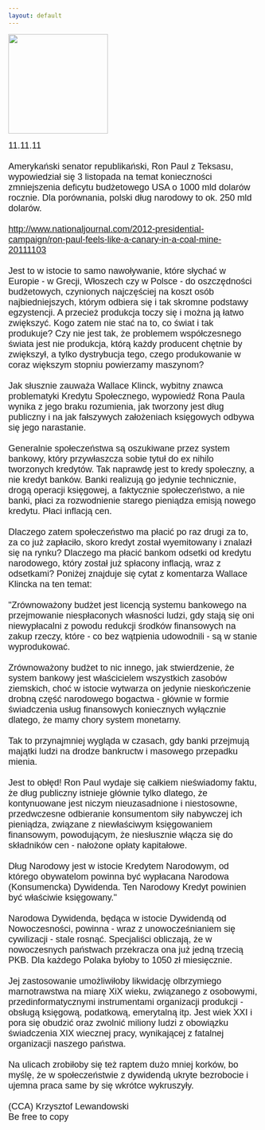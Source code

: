 ```yaml
---
layout: default
---
```

<img src="{{site.baseurl}}\articles\pictures\465.ron-paul3.jpg" width="200"><!--91--><p style="margin: 0px 0px 18px; font-size: 18px; font-family: Helvetica;">
11.11.11<br><br>Amerykański senator republikański, Ron Paul z Teksasu, wypowiedział się 3 listopada na temat konieczności zmniejszenia deficytu budżetowego USA o 1000 mld dolarów rocznie. Dla porównania, polski dług narodowy to ok. 250 mld dolarów.<br><br><a target="" title="Wywiad z Ronem Paulem" href="http://www.nationaljournal.com/2012-presidential-campaign/ron-paul-feels-like-a-canary-in-a-coal-mine-20111103%20">http://www.nationaljournal.com/2012-presidential-campaign/ron-paul-feels-like-a-canary-in-a-coal-mine-20111103<br></a><br>Jest to w istocie to samo nawoływanie, które słychać w Europie - w Grecji, Włoszech czy w Polsce - do oszczędności budżetowych, czynionych najczęściej na koszt osób najbiedniejszych, którym odbiera się i tak skromne podstawy egzystencji. A przecież produkcja toczy się i można ją łatwo zwiększyć. Kogo zatem nie stać na to, co świat i tak produkuje? Czy nie jest tak, że problemem współczesnego świata jest nie produkcja, którą każdy producent chętnie by zwiększył, a tylko dystrybucja tego, czego produkowanie w coraz większym stopniu powierzamy maszynom?<br><br>Jak słusznie zauważa Wallace Klinck, wybitny znawca problematyki Kredytu Społecznego, wypowiedź Rona Paula wynika z jego braku rozumienia, jak tworzony jest dług publiczny i na jak fałszywych założeniach księgowych odbywa się jego narastanie. <br><br>Generalnie społeczeństwa są oszukiwane przez system bankowy, który przywłaszcza sobie tytuł do ex nihilo tworzonych kredytów. Tak naprawdę jest to kredy społeczny, a nie kredyt banków. Banki realizują go jedynie technicznie, drogą operacji księgowej, a faktycznie społeczeństwo, a nie banki, płaci za rozwodnienie starego pieniądza emisją nowego kredytu. Płaci inflacją cen.<br><br>Dlaczego zatem społeczeństwo ma płacić po raz drugi za to, za co już zapłaciło, skoro kredyt został wyemitowany i znalazł się na rynku? Dlaczego ma płacić bankom odsetki od kredytu narodowego, który został już spłacony inflacją, wraz z odsetkami? Poniżej znajduje się cytat z komentarza Wallace Klincka na ten temat:<br><br>"Zrównoważony budżet jest licencją systemu bankowego na przejmowanie niespłaconych własności ludzi, gdy stają się oni niewypłacalni z powodu redukcji środków finansowych na zakup rzeczy, które - co bez wątpienia udowodnili - są w stanie wyprodukować. <br><br>Zrównoważony budżet to nic innego, jak stwierdzenie, że system bankowy jest właścicielem wszystkich zasobów ziemskich, choć w istocie wytwarza on jedynie nieskończenie drobną część narodowego bogactwa - głównie w formie świadczenia usług finansowych koniecznych wyłącznie dlatego, że mamy chory system monetarny.<br><br>Tak to przynajmniej wygląda w czasach, gdy banki przejmują majątki ludzi na drodze bankructw i masowego przepadku mienia.<br><br>Jest to obłęd! Ron Paul wydaje się całkiem nieświadomy faktu, że dług publiczny istnieje głównie tylko dlatego, że kontynuowane jest niczym nieuzasadnione i niestosowne, przedwczesne odbieranie konsumentom siły nabywczej ich pieniądza, związane z niewłaściwym księgowaniem finansowym, powodującym, że niesłusznie włącza się do składników cen - nałożone opłaty kapitałowe. <br><br>Dług Narodowy jest w istocie Kredytem Narodowym, od którego obywatelom powinna być wypłacana Narodowa (Konsumencka) Dywidenda. Ten Narodowy Kredyt powinien być właściwie księgowany."<br><br>Narodowa Dywidenda, będąca w istocie Dywidendą od Nowoczesności, powinna - wraz z unowocześnianiem się cywilizacji - stale rosnąć. Specjaliści obliczają, że w nowoczesnych państwach przekracza ona już jedną trzecią PKB. Dla każdego Polaka byłoby to 1050 zł miesięcznie.<br><br>Jej zastosowanie umożliwiłoby likwidację olbrzymiego marnotrawstwa na miarę XiX wieku, związanego z osobowymi, przedinformatycznymi instrumentami organizacji produkcji - obsługą księgową, podatkową, emerytalną itp. Jest wiek XXI i pora się obudzić oraz zwolnić miliony ludzi z obowiązku świadczenia XIX wiecznej pracy, wynikającej z fatalnej organizacji naszego państwa. <br><br>Na ulicach zrobiłoby się też raptem dużo mniej korków, bo myślę, że w społeczeństwie z dywidendą ukryte bezrobocie i ujemna praca same by się wkrótce wykruszyły.<br><br>(CCA) Krzysztof Lewandowski<br>Be free to copy<br></p>
